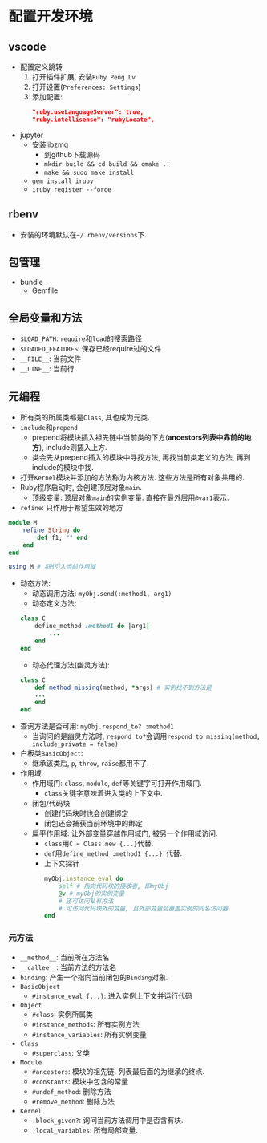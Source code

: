 # 配置开发环境
## vscode
* 配置定义跳转
    1. 打开插件扩展, 安装`Ruby Peng Lv`
    2. 打开设置(`Preferences: Settings`)
    3. 添加配置: 
        ```json
        "ruby.useLanguageServer": true, 
        "ruby.intellisense": "rubyLocate", 
        ```
* jupyter
    * 安装libzmq
        * 到github下载源码
        * `mkdir build && cd build && cmake ..`
        * `make && sudo make install`
    * `gem install iruby`
    * `iruby register --force`
## rbenv
* 安装的环境默认在`~/.rbenv/versions`下. 

## 包管理
* bundle
    * Gemfile

## 全局变量和方法
* `$LOAD_PATH`: `require`和`load`的搜索路径
* `$LOADED_FEATURES`: 保存已经require过的文件
* `__FILE__`: 当前文件
* `__LINE__`: 当前行

## 元编程
* 所有类的所属类都是`Class`, 其也成为元类. 
* `include`和`prepend`
    * prepend将模块插入祖先链中当前类的下方(**ancestors列表中靠前的地方**), include则插入上方. 
    * 类会先从prepend插入的模块中寻找方法, 再找当前类定义的方法, 再到include的模块中找. 
* 打开`Kernel`模块并添加的方法称为内核方法. 这些方法是所有对象共用的. 
* Ruby程序启动时, 会创建顶层对象`main`. 
    * 顶级变量: 顶层对象`main`的实例变量. 直接在最外层用`@var1`表示. 
* `refine`: 只作用于希望生效的地方
```rb
module M
    refine String do
        def f1; "" end
    end
end

using M # 将M引入当前作用域
```

* 动态方法: 
    * 动态调用方法: `myObj.send(:method1, arg1)`
    * 动态定义方法: 
    ```rb
    class C
        define_method :method1 do |arg1|
            ...
        end
    end
    ```
    * 动态代理方法(幽灵方法): 
    ```rb
    class C
        def method_missing(method, *args) # 实例找不到方法是
        ...
        end
    end
    ```
* 查询方法是否可用: `myObj.respond_to? :method1`
    * 当询问的是幽灵方法时, `respond_to?`会调用`respond_to_missing(method, include_private = false)`
* 白板类`BasicObject`: 
    * 继承该类后, `p`, `throw`, `raise`都用不了. 
* 作用域
    * 作用域门: `class`, `module`, `def`等关键字可打开作用域门. 
        * `class`关键字意味着进入类的上下文中. 
    * 闭包/代码块
        * 创建代码块时也会创建绑定
        * 闭包还会捕获当前环境中的绑定
    * 扁平作用域: 让外部变量穿越作用域门, 被另一个作用域访问. 
        * `class`用`C = Class.new {...}`代替. 
        * `def`用`define_method :method1 {...} `代替. 
        * 上下文探针
            ```rb
            myObj.instance_eval do
                self # 指向代码块的接收者, 即myObj
                @v # myObj的实例变量
                # 还可访问私有方法
                # 可访问代码块外的变量, 且外部变量会覆盖实例的同名访问器
            end
            ```

### 元方法
* `__method__`: 当前所在方法名
* `__callee__`: 当前方法的方法名
* `binding`: 产生一个指向当前闭包的`Binding`对象. 
* `BasicObject`
    * `#instance_eval {...}`: 进入实例上下文并运行代码
* `Object`
    * `#class`: 实例所属类
    * `#instance_methods`: 所有实例方法
    * `#instance_variables`: 所有实例变量
* `Class`
    * `#superclass`: 父类
* `Module`
    * `#ancestors`: 模块的祖先链. 列表最后面的为继承的终点. 
    * `#constants`: 模块中包含的常量
    * `#undef_method`: 删除方法
    * `#remove_method`: 删除方法
* `Kernel`
    * `.block_given?`: 询问当前方法调用中是否含有块. 
    * `.local_variables`: 所有局部变量. 